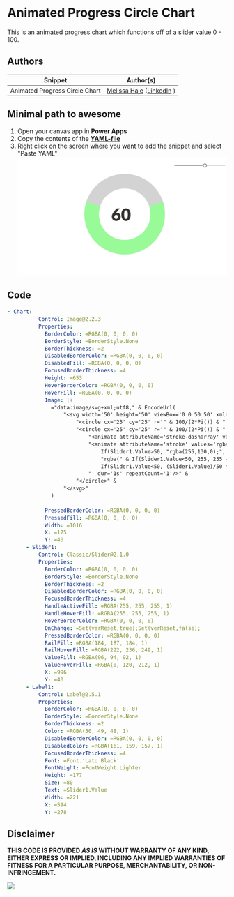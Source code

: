 # Animated Progress Circle Chart 

This is an animated progress chart which functions off of a slider value 0 - 100. 

## Authors

Snippet|Author(s)
--------|---------
Animated Progress Circle Chart | [Melissa Hale](https://github.com/Mello245) ([LinkedIn](https://www.linkedin.com/in/melissa-stephanie-hale/) )

## Minimal path to awesome

1. Open your canvas app in **Power Apps**
1. Copy the contents of the **[YAML-file](./source/sample.yaml)** 
1. Right click on the screen where you want to add the snippet and select "Paste YAML"
![View of the paste code button](./assets/animated-circle-chart.jpg)

## Code

``` YAML
- Chart:
          Control: Image@2.2.3
          Properties:
            BorderColor: =RGBA(0, 0, 0, 0)
            BorderStyle: =BorderStyle.None
            BorderThickness: =2
            DisabledBorderColor: =RGBA(0, 0, 0, 0)
            DisabledFill: =RGBA(0, 0, 0, 0)
            FocusedBorderThickness: =4
            Height: =653
            HoverBorderColor: =RGBA(0, 0, 0, 0)
            HoverFill: =RGBA(0, 0, 0, 0)
            Image: |+
              ="data:image/svg+xml;utf8," & EncodeUrl(
                  "<svg width='50' height='50' viewBox='0 0 50 50' xmlns='http://www.w3.org/2000/svg'>" & 
                      "<circle cx='25' cy='25' r='" & 100/(2*Pi()) & "' stroke='lightgray' stroke-width='7' fill='transparent'/>" & 
                      "<circle cx='25' cy='25' r='" & 100/(2*Pi()) & "' stroke='palegreen' stroke-width='7' fill='transparent' stroke-dasharray='" & Text(Slider1.Value/2) & "," & Text(100 - Slider1.Value) & "' transform='rotate(90,25,25)'>" & 
                          "<animate attributeName='stroke-dasharray' values='0,100;" & Text(Slider1.Value/2) & "," & Text(100 - Slider1.Value) & "' dur='1s' repeatCount='1'/>" & 
                          "<animate attributeName='stroke' values='rgba(255,0,0);" & 
                              If(Slider1.Value>50, "rgba(255,130,0);", "") & 
                              "rgba(" & If(Slider1.Value<50, 255, 255 - (Slider1.Value-50)/50 * 255) & "," & 
                              If(Slider1.Value<50, (Slider1.Value)/50 * 130) & ",0)" & 
                          "' dur='1s' repeatCount='1'/>" & 
                      "</circle>" & 
                  "</svg>"
              )

            PressedBorderColor: =RGBA(0, 0, 0, 0)
            PressedFill: =RGBA(0, 0, 0, 0)
            Width: =1016
            X: =175
            Y: =40
      - Slider1:
          Control: Classic/Slider@2.1.0
          Properties:
            BorderColor: =RGBA(0, 0, 0, 0)
            BorderStyle: =BorderStyle.None
            BorderThickness: =2
            DisabledBorderColor: =RGBA(0, 0, 0, 0)
            FocusedBorderThickness: =4
            HandleActiveFill: =RGBA(255, 255, 255, 1)
            HandleHoverFill: =RGBA(255, 255, 255, 1)
            HoverBorderColor: =RGBA(0, 0, 0, 0)
            OnChange: =Set(varReset,true);Set(verReset,false);
            PressedBorderColor: =RGBA(0, 0, 0, 0)
            RailFill: =RGBA(184, 187, 184, 1)
            RailHoverFill: =RGBA(222, 236, 249, 1)
            ValueFill: =RGBA(96, 94, 92, 1)
            ValueHoverFill: =RGBA(0, 120, 212, 1)
            X: =996
            Y: =40
      - Label1:
          Control: Label@2.5.1
          Properties:
            BorderColor: =RGBA(0, 0, 0, 0)
            BorderStyle: =BorderStyle.None
            BorderThickness: =2
            Color: =RGBA(50, 49, 48, 1)
            DisabledBorderColor: =RGBA(0, 0, 0, 0)
            DisabledColor: =RGBA(161, 159, 157, 1)
            FocusedBorderThickness: =4
            Font: =Font.'Lato Black'
            FontWeight: =FontWeight.Lighter
            Height: =177
            Size: =80
            Text: =Slider1.Value
            Width: =221
            X: =594
            Y: =278

```

## Disclaimer

**THIS CODE IS PROVIDED *AS IS* WITHOUT WARRANTY OF ANY KIND, EITHER EXPRESS OR IMPLIED, INCLUDING ANY IMPLIED WARRANTIES OF FITNESS FOR A PARTICULAR PURPOSE, MERCHANTABILITY, OR NON-INFRINGEMENT.**


<img src="https://m365-visitor-stats.azurewebsites.net/powerplatform-snippets/power-apps/animated-progress-circle-chart" aria-hidden="true" />

